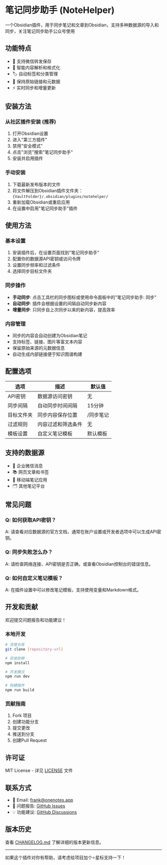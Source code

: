 # 笔记同步助手 (NoteHelper)

一个Obsidian插件，用于同步笔记和文章到Obsidian，支持多种数据源的导入和同步，关注笔记同步助手公众号使用

## 功能特点

* 📝 支持微信转发保存
* 🎯 智能内容解析和格式化
* 🏷️ 自动标签和分类管理
* 🔗 保持原始链接和元数据
* ⚡ 实时同步和增量更新

## 安装方法

### 从社区插件安装 (推荐)

1. 打开Obsidian设置
2. 进入"第三方插件"
3. 禁用"安全模式"
4. 点击"浏览"搜索"笔记同步助手"
5. 安装并启用插件

### 手动安装

1. 下载最新发布版本的文件
2. 将文件解压到Obsidian插件文件夹：`{VaultFolder}/.obsidian/plugins/notehelper/`
3. 重新加载Obsidian或重启应用
4. 在设置中启用"笔记同步助手"插件

## 使用方法

### 基本设置

1. 安装插件后，在设置页面找到"笔记同步助手"
2. 配置你的数据源API密钥或访问令牌
3. 设置同步频率和过滤条件
4. 选择同步目标文件夹

### 同步操作

- **手动同步**: 点击工具栏的同步图标或使用命令面板中的"笔记同步助手: 同步"
- **自动同步**: 插件会根据设置的间隔自动同步新内容
- **增量同步**: 只同步自上次同步以来的新内容，提高效率

### 内容管理

- 同步的内容会自动创建为Obsidian笔记
- 支持标签、链接、图片等富文本内容
- 保留原始来源的元数据信息
- 自动生成内部链接便于知识图谱构建

## 配置选项

| 选项       | 描述               | 默认值    |
| ---------- | ------------------ | --------- |
| API密钥    | 数据源访问密钥     | 无        |
| 同步间隔   | 自动同步时间间隔   | 15分钟    |
| 目标文件夹 | 同步内容保存位置   | /同步笔记 |
| 过滤规则   | 内容过滤和筛选条件 | 无        |
| 模板设置   | 自定义笔记模板     | 默认模板  |

## 支持的数据源

- 📧 企业微信消息
- 📚 网页文章和书签
- 📱 移动端笔记应用
- 🗂️ 其他笔记平台

## 常见问题

### Q: 如何获取API密钥？

A: 请查看对应数据源的官方文档，通常在账户设置或开发者选项中可以生成API密钥。

### Q: 同步失败怎么办？

A: 请检查网络连接、API密钥是否正确，或查看Obsidian控制台的错误信息。

### Q: 如何自定义笔记模板？

A: 在插件设置中可以修改笔记模板，支持使用变量和Markdown格式。

## 开发和贡献

欢迎提交问题报告和功能建议！

### 本地开发

```bash
# 克隆仓库
git clone [repository-url]

# 安装依赖
npm install

# 开发模式
npm run dev

# 构建插件
npm run build
```

### 贡献指南

1. Fork 项目
2. 创建功能分支
3. 提交更改
4. 推送到分支
5. 创建Pull Request

## 许可证

MIT License - 详见 [LICENSE](LICENSE) 文件

## 联系方式

- 📧 Email: frank@onenotes.app
- 🐛 问题报告: [GitHub Issues](https://github.com/notehelper/obsidian-notehelper/issues)
- 💡 功能建议: [GitHub Discussions](https://github.com/notehelper/obsidian-notehelper/discussions)

## 版本历史

查看 [CHANGELOG.md](CHANGELOG.md) 了解详细的版本更新信息。

---

如果这个插件对你有帮助，请考虑给项目加个⭐星标支持一下！
